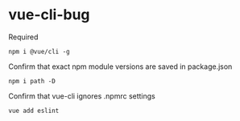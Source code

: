 # vue-cli-bug

Required
```
npm i @vue/cli -g
```

Confirm that exact npm module versions are saved in package.json
```
npm i path -D
```

Confirm that vue-cli ignores .npmrc settings

```
vue add eslint 
```
